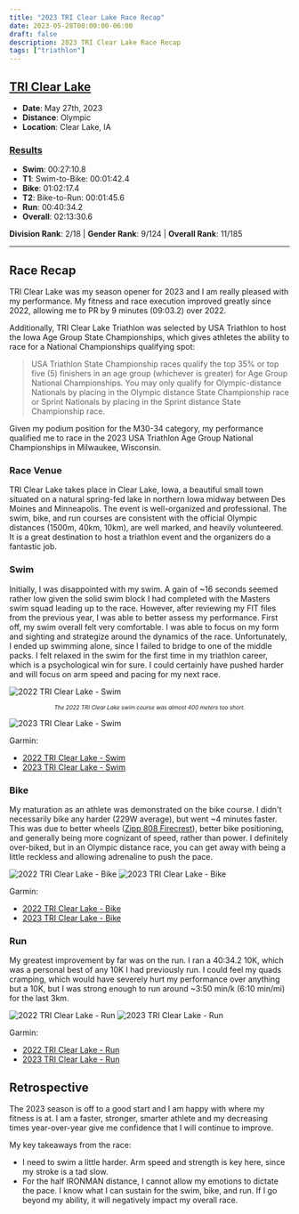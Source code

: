 ```yaml
---
title: "2023 TRI Clear Lake Race Recap"
date: 2023-05-28T00:00:00-06:00
draft: false
description: 2023 TRI Clear Lake Race Recap
tags: ["triathlon"]
---
```


## [TRI Clear Lake](https://clearlakeiowa.com/events/tri-clear-lake)
* **Date**: May 27th, 2023
* **Distance**: Olympic
* **Location**: Clear Lake, IA

### [Results](https://results.truetimeracing.com/myresults.aspx?uid=16535-1122-6-484218)
* **Swim**: 00:27:10.8
* **T1**: Swim-to-Bike: 00:01:42.4
* **Bike**: 01:02:17.4
* **T2**: Bike-to-Run: 00:01:45.6
* **Run**: 00:40:34.2
* **Overall**: 02:13:30.6

**Division Rank**: 2/18 | **Gender Rank**: 9/124 | **Overall Rank**: 11/185

---

## Race Recap
TRI Clear Lake was my season opener for 2023 and I am really pleased with my performance. My fitness and race execution improved greatly since 2022, allowing me to PR by 9 minutes (09:03.2) over 2022.

Additionally, TRI Clear Lake Triathlon was selected by USA Triathlon to host the Iowa Age Group State Championships, which gives athletes the ability to race for a National Championships qualifying spot:

>USA Triathlon State Championship races qualify the top 35% or top five (5) finishers in an age group (whichever is greater) for Age Group National Championships. You may only qualify for Olympic-distance Nationals by placing in the Olympic distance State Championship race or Sprint Nationals by placing in the Sprint distance State Championship race.

Given my podium position for the M30-34 category, my performance qualified me to race in the 2023 USA Triathlon Age Group National Championships in Milwaukee, Wisconsin.

### Race Venue
TRI Clear Lake takes place in Clear Lake, Iowa, a beautiful small town situated on a natural spring-fed lake in northern Iowa midway between Des Moines and Minneapolis. The event is well-organized and professional. The swim, bike, and run courses are consistent with the official Olympic distances (1500m, 40km, 10km), are well marked, and heavily volunteered. It is a great destination to host a triathlon event and the organizers do a fantastic job.

### Swim
Initially, I was disappointed with my swim. A gain of ~16 seconds seemed rather low given the solid swim block I had completed with the Masters swim squad leading up to the race. However, after reviewing my FIT files from the previous year, I was able to better assess my performance. First off, my swim overall felt very comfortable. I was able to focus on my form and sighting and strategize around the dynamics of the race. Unfortunately, I ended up swimming alone, since I failed to bridge to one of the middle packs. I felt relaxed in the swim for the first time in my triathlon career, which is a psychological win for sure. I could certainly have pushed harder and will focus on arm speed and pacing for my next race.

![2022 TRI Clear Lake - Swim](/articles/2023-tri-clear-lake-race-recap/img/2022-tri-clear-lake-swim.png)

<div style="text-align: center; font-size: 10px">
  <em>The 2022 TRI Clear Lake swim course was almost 400 meters too short.</em>
</div>

![2023 TRI Clear Lake - Swim](/articles/2023-tri-clear-lake-race-recap/img/2023-tri-clear-lake-swim.png)

Garmin:
* [2022 TRI Clear Lake - Swim](https://connect.garmin.com/modern/activity/8909716913)
* [2023 TRI Clear Lake - Swim](https://connect.garmin.com/modern/activity/11209035733)

### Bike
My maturation as an athlete was demonstrated on the bike course. I didn't necessarily bike any harder (229W average), but went ~4 minutes faster. This was due to better wheels ([Zipp 808 Firecrest](https://www.sram.com/en/zipp/models/wh-808-ftlr-a1)), better bike positioning, and generally being more cognizant of speed, rather than power. I definitely over-biked, but in an Olympic distance race, you can get away with being a little reckless and allowing adrenaline to push the pace.

![2022 TRI Clear Lake - Bike](/articles/2023-tri-clear-lake-race-recap/img/2022-tri-clear-lake-bike.png)
![2023 TRI Clear Lake - Bike](/articles/2023-tri-clear-lake-race-recap/img/2023-tri-clear-lake-bike.png)

Garmin:
* [2022 TRI Clear Lake - Bike](https://connect.garmin.com/modern/activity/8909733938)
* [2023 TRI Clear Lake - Bike](https://connect.garmin.com/modern/activity/11209036962)

### Run
My greatest improvement by far was on the run. I ran a 40:34.2 10K, which was a personal best of any 10K I had previously run. I could feel my quads cramping, which would have severely hurt my performance over anything but a 10K, but I was strong enough to run around ~3:50 min/k (6:10 min/mi) for the last 3km.

![2022 TRI Clear Lake - Run](/articles/2023-tri-clear-lake-race-recap/img/2022-tri-clear-lake-run.png)
![2023 TRI Clear Lake - Run](/articles/2023-tri-clear-lake-race-recap/img/2023-tri-clear-lake-run.png)

Garmin:
* [2022 TRI Clear Lake - Run](https://connect.garmin.com/modern/activity/8909719617)
* [2023 TRI Clear Lake - Run](https://connect.garmin.com/modern/activity/11209040136)

## Retrospective
The 2023 season is off to a good start and I am happy with where my fitness is at. I am a faster, stronger, smarter athlete and my decreasing times year-over-year give me confidence that I will continue to improve.

My key takeaways from the race:
* I need to swim a little harder. Arm speed and strength is key here, since my stroke is a tad slow.
* For the half IRONMAN distance, I cannot allow my emotions to dictate the pace. I know what I can sustain for the swim, bike, and run. If I go beyond my ability, it will negatively impact my overall race.
